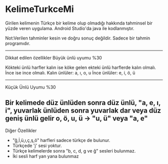 # KelimeTurkceMi

Girilen kelimenin Türkçe bir kelime olup olmadığı hakkında tahminsel bir yüzde veren uygulama.
Android Studio'da java ile kodlanmıştır.

Not:Verilen tahminler kesin ve doğru sonuç değildir. Sadece bir tahmin programıdır.

----------
Dikkat edilen özellikler
Büyük ünlü uyumu %30

Kökteki ünlü harfler kalın ise köke gelen ekteki ünlü harflerde kalın olmalı. İnce ise ince olmalı.
Kalın ünlüler: a, ı, o, u
İnce ünlüler: e, i, ö, ü

-------------
Küçük Ünlü Uyumu %30

Bir kelimede düz ünlüden sonra düz ünlü,
"a, e, ı, i",
yuvarlak ünlüden sonra yuvarlak dar veya düz geniş ünlü gelir
o, ö, u, ü -> "u, ü" veya "a, e"
-------------
Diğer Özellikler

* "ğ,İ,ü,ı,ç,ş,ö" harfleri sadece türkçe de bulunur. 
* Türkçede 'j' sesi yoktur. 
* Türkçe kelimelerde sonra "b, c, d, g ve ğ" sesleri bulunmaz.
* İki sesli harf yan yana bulunmaz
